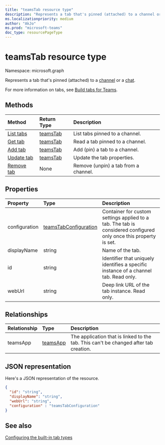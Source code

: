 ```yaml
---
title: "teamsTab resource type"
description: "Represents a tab that's pinned (attached) to a channel or a chat."
ms.localizationpriority: medium
author: "AkJo"
ms.prod: "microsoft-teams"
doc_type: resourcePageType
---
```


# teamsTab resource type

Namespace: microsoft.graph

Represents a tab that's pinned (attached) to a [channel](channel.md) or a [chat](chat.md).

For more information on tabs, see [Build tabs for Teams](/microsoftteams/platform/tabs/what-are-tabs).

## Methods

| Method       | Return Type  |Description|
|:---------------|:--------|:----------|
|[List tabs](../api/channel-list-tabs.md) | [teamsTab](teamstab.md) | List tabs pinned to a channel.|
|[Get tab](../api/channel-get-tabs.md) | [teamsTab](teamstab.md) | Read a tab pinned to a channel.|
|[Add tab](../api/channel-post-tabs.md) | [teamsTab](teamstab.md) | Add (pin) a tab to a channel.|
|[Update tab](../api/channel-patch-tabs.md) | [teamsTab](teamstab.md) | Update the tab properties.|
|[Remove tab](../api/channel-delete-tabs.md) | None | Remove (unpin) a tab from a channel.|


## Properties

|Property|Type|Description|
|:---------------|:--------|:----------|
|  configuration        |   [teamsTabConfiguration](teamstabconfiguration.md) |  Container for custom settings applied to a tab. The tab is considered configured only once this property is set.     |
|  displayName            |   string                  |  Name of the tab.     |
|  id              |   string                  |  Identifier that uniquely identifies a specific instance of a channel tab. Read only.     |
|  webUrl          |   string                  |  Deep link URL of the tab instance. Read only.     |

## Relationships

| Relationship | Type	| Description |
|:---------------|:--------|:----------|
|teamsApp|[teamsApp](teamsapp.md) | The application that is linked to the tab. This can't be changed after tab creation. |

## JSON representation

Here's a JSON representation of the resource.


<!-- {
  "blockType": "resource",
  "baseType": "microsoft.graph.entity",
  "@odata.type": "microsoft.graph.teamsTab"
}-->

```json
{  
  "id": "string",
  "displayName": "string",
  "webUrl": "string",
  "configuration" : "teamsTabConfiguration"
}
```

<!-- uuid: 8fcb5dbc-d5aa-4681-8e31-b001d5168d79
2015-10-25 14:57:30 UTC -->
<!-- {
  "type": "#page.annotation",
  "description": "teamsTab resource",
  "keywords": "",
  "section": "documentation",
  "tocPath": ""
}-->

## See also

[Configuring the built-in tab types](/graph/teams-configuring-builtin-tabs)

